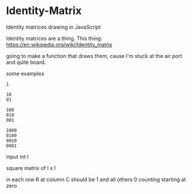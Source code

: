 # Identity-Matrix
Identity matrices drawing in JavaScript

Identity matrices are a thing. This thing:
https://en.wikipedia.org/wiki/Identity_matrix

going to make a function that draws them, cause I'm stuck at the air port and
quite board.

some examples


````````````````````````
1
````````````````````````

````````````````````````
10
01
````````````````````````

````````````````````````
100
010
001
````````````````````````


````````````````````````
1000
0100
0010
0001
````````````````````````

input int I

square matrix of I x I

in each row R at column C should be 1 and all others 0
counting starting at zero
